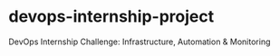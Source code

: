 # devops-internship-project
DevOps Internship Challenge: Infrastructure, Automation &amp; Monitoring
